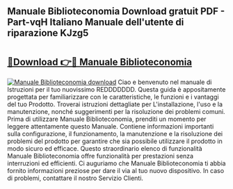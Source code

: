 ## Manuale Biblioteconomia Download gratuit PDF - Part-vqH Italiano Manuale dell'utente di riparazione KJzg5

# <h2><a href="http://dfa3qp.blite.top/?on=Manuale+Biblioteconomia">🔗Download 👉🔴 Manuale Biblioteconomia</a></h2>

[![Manuale Biblioteconomia download](https://i.imgur.com/lujVjoI.png)](http://dfa3qp.blite.top/?on=Manuale+Biblioteconomia)
Ciao e benvenuto nel manuale di Istruzioni per il tuo nuovissimo REDDDDDDD. Questa guida è appositamente progettata per familiarizzare con le caratteristiche, le funzioni e i vantaggi del tuo Prodotto. Troverai istruzioni dettagliate per L'installazione, l'uso e la manutenzione, nonché suggerimenti per la risoluzione dei problemi comuni. Prima di utilizzare Manuale Biblioteconomia, prenditi un momento per leggere attentamente questo Manuale. Contiene informazioni importanti sulla configurazione, il funzionamento, la manutenzione e la risoluzione dei problemi del prodotto per garantire che sia possibile utilizzare il prodotto in modo sicuro ed efficace. Questo straordinario elenco di funzionalità Manuale Biblioteconomia offre funzionalità per prestazioni senza interruzioni ed efficienti. Ci auguriamo che Manuale Biblioteconomia ti abbia fornito informazioni preziose per dare il via al tuo nuovo dispositivo. In caso di problemi, contattare il nostro Servizio Clienti.
